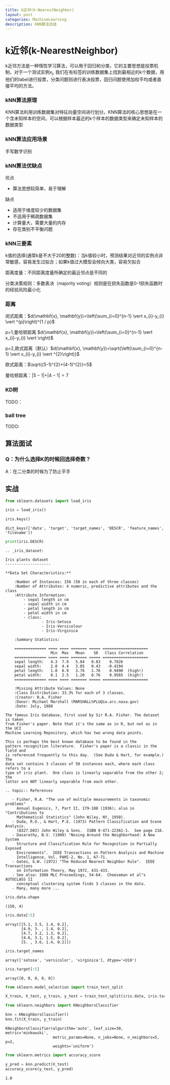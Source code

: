 ```yaml
---
title: k近邻(k-NearestNeighbor)
layout: post
categories: MachineLearning
description: KNN算法总结
---
```


# k近邻(k-NearestNeighbor)

k近邻方法是一种惰性学习算法，可以用于回归和分类，它的主要思想是投票机制，对于一个测试实例$x_j$, 我们在有标签的训练数据集上找到最相近的k个数据，用他们的label进行投票，分类问题则进行表决投票，回归问题使用加权平均或者直接平均的方法。

### kNN算法原理

KNN算法利用训练数据集对特征向量空间进行划分。KNN算法的核心思想是在一个含未知样本的空间，可以根据样本最近的k个样本的数据类型来确定未知样本的数据类型

### kNN算法应用场景

手写数字识别

### kNN算法优缺点

优点

- 算法思想较简单，易于理解

缺点

- 适用于维度较少的数据集
- 不适用于稀疏数据集
- 计算量大，需要大量的内存
- 存在类别不平衡问题

### kNN三要素

k值的选择(通常k是不大于20的整数)：当k值较小时，预测结果对近邻的实例点非常敏感，容易发生过拟合；如果k值过大模型会倾向大类，容易欠拟合

距离度量：不同距离度量所确定的最近邻点是不同的

分类决策规则：多数表决（majority voting）规则是在损失函数是0-1损失函数时的经验风险最小化

### 距离

闵式距离：$d(\mathbf{x}, \mathbf{y})=\left(\sum_{i=0}^{n-1} \vert x_{i}-y_{i} \vert ^{p}\right)^{1 / p}$

p=1,曼哈顿距离 $d(\mathbf{x}, \mathbf{y})=\left(\sum_{i=0}^{n-1} \vert x_{i}-y_{i} \vert \right)$

p=2,欧式距离（默认）$d(\mathbf{x}, \mathbf{y})=\sqrt{\left(\sum_{i=0}^{n-1} \vert x_{i}-y_{i} \vert ^{2}\right)}$

欧式距离：$\sqrt{(5-1)^{2}+(4-1)^{2}}=5$

曼哈顿距离：$\vert 5-1 \vert + \vert 4-1 \vert  =7$

### KD树

TODO：

### ball tree

TODO:

## 算法面试

### Q：为什么选择K的时候回选择奇数？

A：在二分类的时候为了防止平手

## 实战


```python
from sklearn.datasets import load_iris
```


```python
iris = load_iris()
```


```python
iris.keys()
```




    dict_keys(['data', 'target', 'target_names', 'DESCR', 'feature_names', 'filename'])




```python
print(iris.DESCR)
```

    .. _iris_dataset:
    
    Iris plants dataset
    --------------------
    
    **Data Set Characteristics:**
    
        :Number of Instances: 150 (50 in each of three classes)
        :Number of Attributes: 4 numeric, predictive attributes and the class
        :Attribute Information:
            - sepal length in cm
            - sepal width in cm
            - petal length in cm
            - petal width in cm
            - class:
                    - Iris-Setosa
                    - Iris-Versicolour
                    - Iris-Virginica
                    
        :Summary Statistics:
    
        ============== ==== ==== ======= ===== ====================
                        Min  Max   Mean    SD   Class Correlation
        ============== ==== ==== ======= ===== ====================
        sepal length:   4.3  7.9   5.84   0.83    0.7826
        sepal width:    2.0  4.4   3.05   0.43   -0.4194
        petal length:   1.0  6.9   3.76   1.76    0.9490  (high!)
        petal width:    0.1  2.5   1.20   0.76    0.9565  (high!)
        ============== ==== ==== ======= ===== ====================
    
        :Missing Attribute Values: None
        :Class Distribution: 33.3% for each of 3 classes.
        :Creator: R.A. Fisher
        :Donor: Michael Marshall (MARSHALL%PLU@io.arc.nasa.gov)
        :Date: July, 1988
    
    The famous Iris database, first used by Sir R.A. Fisher. The dataset is taken
    from Fisher's paper. Note that it's the same as in R, but not as in the UCI
    Machine Learning Repository, which has two wrong data points.
    
    This is perhaps the best known database to be found in the
    pattern recognition literature.  Fisher's paper is a classic in the field and
    is referenced frequently to this day.  (See Duda & Hart, for example.)  The
    data set contains 3 classes of 50 instances each, where each class refers to a
    type of iris plant.  One class is linearly separable from the other 2; the
    latter are NOT linearly separable from each other.
    
    .. topic:: References
    
       - Fisher, R.A. "The use of multiple measurements in taxonomic problems"
         Annual Eugenics, 7, Part II, 179-188 (1936); also in "Contributions to
         Mathematical Statistics" (John Wiley, NY, 1950).
       - Duda, R.O., & Hart, P.E. (1973) Pattern Classification and Scene Analysis.
         (Q327.D83) John Wiley & Sons.  ISBN 0-471-22361-1.  See page 218.
       - Dasarathy, B.V. (1980) "Nosing Around the Neighborhood: A New System
         Structure and Classification Rule for Recognition in Partially Exposed
         Environments".  IEEE Transactions on Pattern Analysis and Machine
         Intelligence, Vol. PAMI-2, No. 1, 67-71.
       - Gates, G.W. (1972) "The Reduced Nearest Neighbor Rule".  IEEE Transactions
         on Information Theory, May 1972, 431-433.
       - See also: 1988 MLC Proceedings, 54-64.  Cheeseman et al"s AUTOCLASS II
         conceptual clustering system finds 3 classes in the data.
       - Many, many more ...



```python
iris.data.shape
```




    (150, 4)




```python
iris.data[:5]
```




    array([[5.1, 3.5, 1.4, 0.2],
           [4.9, 3. , 1.4, 0.2],
           [4.7, 3.2, 1.3, 0.2],
           [4.6, 3.1, 1.5, 0.2],
           [5. , 3.6, 1.4, 0.2]])




```python
iris.target_names
```




    array(['setosa', 'versicolor', 'virginica'], dtype='<U10')




```python
iris.target[:5]
```




    array([0, 0, 0, 0, 0])




```python
from sklearn.model_selection import train_test_split

X_train, X_test, y_train, y_test = train_test_split(iris.data, iris.target, random_state=42)
```


```python
from sklearn.neighbors import KNeighborsClassifier

knn = KNeighborsClassifier()
knn.fit(X_train, y_train)
```




    KNeighborsClassifier(algorithm='auto', leaf_size=30, metric='minkowski',
                         metric_params=None, n_jobs=None, n_neighbors=5, p=2,
                         weights='uniform')




```python
from sklearn.metrics import accuracy_score

y_pred = knn.predict(X_test)
accuracy_score(y_test, y_pred)
```




    1.0


